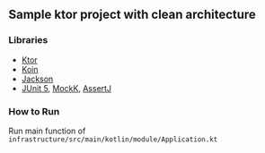 ## Sample ktor project with clean architecture

### Libraries
- [Ktor](https://github.com/ktorio/ktor)
- [Koin](https://github.com/InsertKoinIO/koin)
- [Jackson](https://github.com/FasterXML/jackson)
- [JUnit 5](https://junit.org/junit5/), [MockK](https://github.com/mockk/mockk), [AssertJ](http://joel-costigliola.github.io/assertj/)

### How to Run
Run main function of `infrastructure/src/main/kotlin/module/Application.kt`